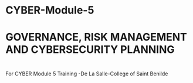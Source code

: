 # CYBER-Module-5
# GOVERNANCE, RISK MANAGEMENT AND CYBERSECURITY PLANNING
#
For CYBER Module 5 Training -De La Salle-College of Saint Benilde


